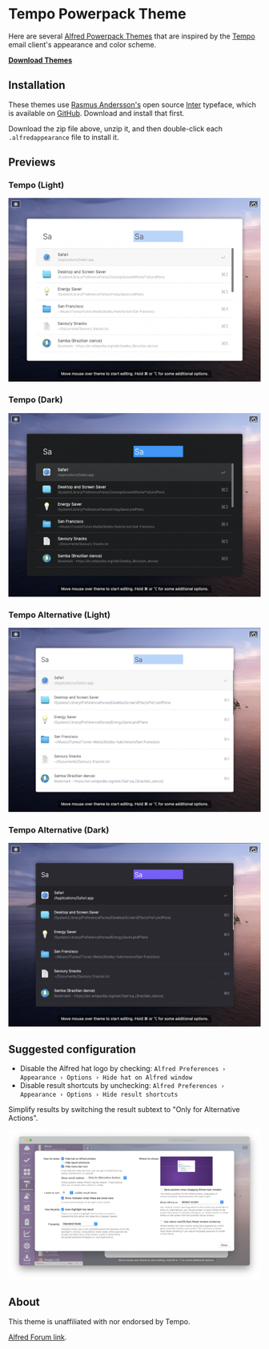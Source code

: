 # Tempo Powerpack Theme

Here are several [Alfred Powerpack Themes](https://www.alfredapp.com/help/appearance/) that are inspired by the [Tempo](https://www.yourtempo.co/) email client's appearance and color scheme.

[**Download Themes**](https://github.com/chrismessina/alfred-theme-tempo/releases/latest)

## Installation

These themes use [Rasmus Andersson's](https://rsms.me/) open source [Inter](https://rsms.me/inter/) typeface, which is available on [GitHub](https://github.com/rsms/inter). Download and install that first.

Download the zip file above, unzip it, and then double-click each `.alfredappearance` file to install it.

## Previews

### Tempo (Light)

[![Tempo (Light) - Alfred Theme Preview](./assets/tempo-light.png)](./assets/tempo-light.png)

### Tempo (Dark)

[![Tempo (Dark) - Alfred Theme Preview](./assets/tempo-dark.png)](./assets/tempo-dark.png)

### Tempo Alternative (Light)

[![Tempo Alternative (Light) - Alfred Theme Preview](./assets/tempo-light-alt.png)](./assets/tempo-light-alt.png)

### Tempo Alternative (Dark)

[![Tempo Alternative (Dark) - Alfred Theme Preview](./assets/tempo-dark-alt.png)](./assets/tempo-dark-alt.png)


## Suggested configuration

- Disable the Alfred hat logo by checking: `Alfred Preferences › Appearance › Options › Hide hat on Alfred window`
- Disable result shortcuts by unchecking: `Alfred Preferences › Appearance › Options › Hide result shortcuts`

Simplify results by switching the result subtext to "Only for Alternative Actions".

[![Alfred Appearance Options](./assets/alfred-appearance-options.png)](./assets/alfred-appearance-options.png)


## About

This theme is unaffiliated with nor endorsed by Tempo.

<a href="https://www.alfredforum.com/topic/16261-tempo-inspired-theme/">Alfred Forum link</a>.
